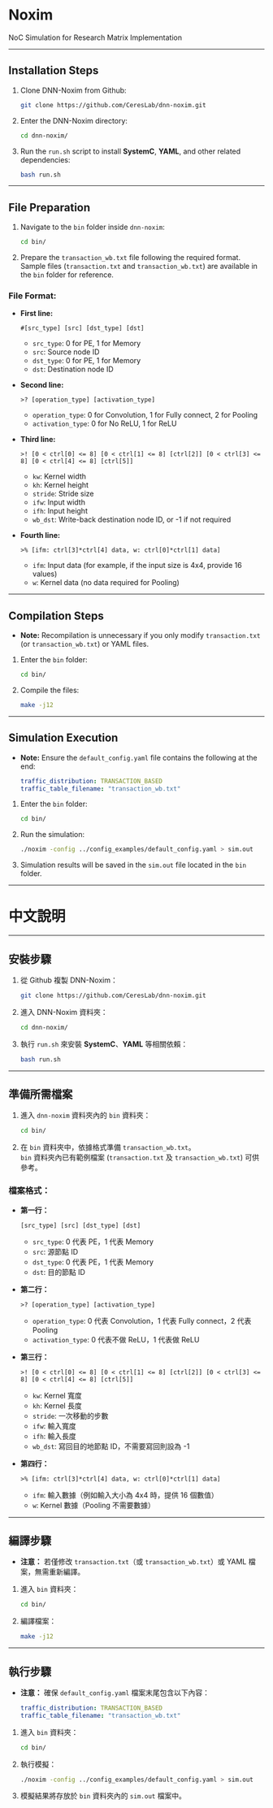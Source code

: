 
# Noxim  
NoC Simulation for Research Matrix Implementation  

<!-- ###################################################### -->  
<!-- #                    Instructions                    # -->  
<!-- ###################################################### -->  

---

## Installation Steps  

1. Clone DNN-Noxim from Github:

    ```bash
    git clone https://github.com/CeresLab/dnn-noxim.git
    ```

2. Enter the DNN-Noxim directory:

    ```bash
    cd dnn-noxim/
    ```

3. Run the `run.sh` script to install **SystemC**, **YAML**, and other related dependencies:

    ```bash
    bash run.sh
    ```

---

## File Preparation  

1. Navigate to the `bin` folder inside `dnn-noxim`:

    ```bash
    cd bin/
    ```

2. Prepare the `transaction_wb.txt` file following the required format.  
   Sample files (`transaction.txt` and `transaction_wb.txt`) are available in the `bin` folder for reference.

### File Format:  

- **First line:**  
  ```  
  #[src_type] [src] [dst_type] [dst]
  ```  
  - `src_type`: 0 for PE, 1 for Memory  
  - `src`: Source node ID  
  - `dst_type`: 0 for PE, 1 for Memory  
  - `dst`: Destination node ID  

- **Second line:**  
  ```  
  >? [operation_type] [activation_type]
  ```  
  - `operation_type`: 0 for Convolution, 1 for Fully connect, 2 for Pooling  
  - `activation_type`: 0 for No ReLU, 1 for ReLU  

- **Third line:**  
  ```  
  >! [0 < ctrl[0] <= 8] [0 < ctrl[1] <= 8] [ctrl[2]] [0 < ctrl[3] <= 8] [0 < ctrl[4] <= 8] [ctrl[5]]
  ```  
  - `kw`: Kernel width  
  - `kh`: Kernel height  
  - `stride`: Stride size  
  - `ifw`: Input width  
  - `ifh`: Input height  
  - `wb_dst`: Write-back destination node ID, or -1 if not required  

- **Fourth line:**  
  ```  
  >% [ifm: ctrl[3]*ctrl[4] data, w: ctrl[0]*ctrl[1] data]
  ```  
  - `ifm`: Input data (for example, if the input size is 4x4, provide 16 values)  
  - `w`: Kernel data (no data required for Pooling)

---

## Compilation Steps  

- **Note:** Recompilation is unnecessary if you only modify `transaction.txt` (or `transaction_wb.txt`) or YAML files.

1. Enter the `bin` folder:

    ```bash
    cd bin/
    ```

2. Compile the files:

    ```bash
    make -j12
    ```

---

## Simulation Execution  

- **Note:** Ensure the `default_config.yaml` file contains the following at the end:  
  ```yaml
  traffic_distribution: TRANSACTION_BASED
  traffic_table_filename: "transaction_wb.txt"
  ```

1. Enter the `bin` folder:

    ```bash
    cd bin/
    ```

2. Run the simulation:

    ```bash
    ./noxim -config ../config_examples/default_config.yaml > sim.out
    ```

3. Simulation results will be saved in the `sim.out` file located in the `bin` folder.

---

# 中文說明

---

## 安裝步驟

1. 從 Github 複製 DNN-Noxim：

    ```bash
    git clone https://github.com/CeresLab/dnn-noxim.git
    ```

2. 進入 DNN-Noxim 資料夾：

    ```bash
    cd dnn-noxim/
    ```

3. 執行 `run.sh` 來安裝 **SystemC**、**YAML** 等相關依賴：

    ```bash
    bash run.sh
    ```

---

## 準備所需檔案  

1. 進入 `dnn-noxim` 資料夾內的 `bin` 資料夾：

    ```bash
    cd bin/
    ```

2. 在 `bin` 資料夾中，依據格式準備 `transaction_wb.txt`。  
   `bin` 資料夾內已有範例檔案 (`transaction.txt` 及 `transaction_wb.txt`) 可供參考。

### 檔案格式：  

- **第一行：**  
  ```  
  [src_type] [src] [dst_type] [dst]
  ```  
  - `src_type`: 0 代表 PE，1 代表 Memory  
  - `src`: 源節點 ID  
  - `dst_type`: 0 代表 PE，1 代表 Memory  
  - `dst`: 目的節點 ID  

- **第二行：**  
  ```  
  >? [operation_type] [activation_type]
  ```  
  - `operation_type`: 0 代表 Convolution，1 代表 Fully connect，2 代表 Pooling  
  - `activation_type`: 0 代表不做 ReLU，1 代表做 ReLU  

- **第三行：**  
  ```  
  >! [0 < ctrl[0] <= 8] [0 < ctrl[1] <= 8] [ctrl[2]] [0 < ctrl[3] <= 8] [0 < ctrl[4] <= 8] [ctrl[5]]
  ```  
  - `kw`: Kernel 寬度  
  - `kh`: Kernel 長度  
  - `stride`: 一次移動的步數  
  - `ifw`: 輸入寬度  
  - `ifh`: 輸入長度  
  - `wb_dst`: 寫回目的地節點 ID，不需要寫回則設為 -1  

- **第四行：**  
  ```  
  >% [ifm: ctrl[3]*ctrl[4] data, w: ctrl[0]*ctrl[1] data]
  ```  
  - `ifm`: 輸入數據（例如輸入大小為 4x4 時，提供 16 個數值）  
  - `w`: Kernel 數據（Pooling 不需要數據）  

---

## 編譯步驟  

- **注意：** 若僅修改 `transaction.txt`（或 `transaction_wb.txt`）或 YAML 檔案，無需重新編譯。

1. 進入 `bin` 資料夾：

    ```bash
    cd bin/
    ```

2. 編譯檔案：

    ```bash
    make -j12
    ```

---

## 執行步驟  

- **注意：** 確保 `default_config.yaml` 檔案末尾包含以下內容：  
  ```yaml
  traffic_distribution: TRANSACTION_BASED
  traffic_table_filename: "transaction_wb.txt"
  ```

1. 進入 `bin` 資料夾：

    ```bash
    cd bin/
    ```

2. 執行模擬：

    ```bash
    ./noxim -config ../config_examples/default_config.yaml > sim.out
    ```

3. 模擬結果將存放於 `bin` 資料夾內的 `sim.out` 檔案中。
